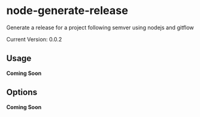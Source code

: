 # node-generate-release
Generate a release for a project following semver using nodejs and gitflow

Current Version: 0.0.2


Usage
-----

__Coming Soon__


Options
--------

__Coming Soon__
